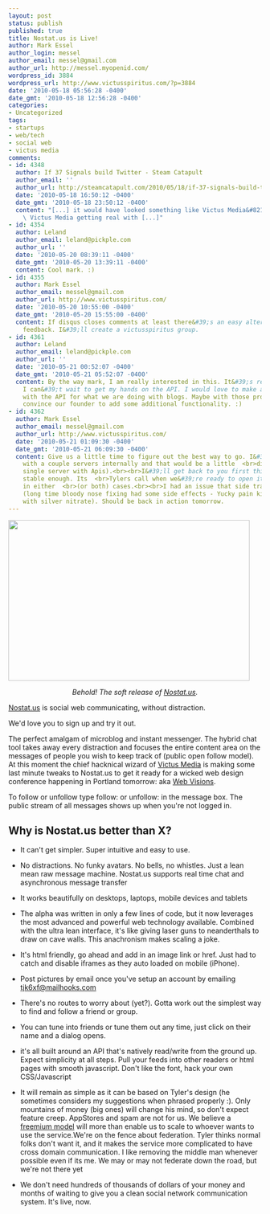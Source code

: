 ```yaml
---
layout: post
status: publish
published: true
title: Nostat.us is Live!
author: Mark Essel
author_login: messel
author_email: messel@gmail.com
author_url: http://messel.myopenid.com/
wordpress_id: 3884
wordpress_url: http://www.victusspiritus.com/?p=3884
date: '2010-05-18 05:56:28 -0400'
date_gmt: '2010-05-18 12:56:28 -0400'
categories:
- Uncategorized
tags:
- startups
- web/tech
- social web
- victus media
comments:
- id: 4348
  author: If 37 Signals build Twitter - Steam Catapult
  author_email: ''
  author_url: http://steamcatapult.com/2010/05/18/if-37-signals-build-twitter/
  date: '2010-05-18 16:50:12 -0400'
  date_gmt: '2010-05-18 23:50:12 -0400'
  content: "[...] it would have looked something like Victus Media&#8217;s Nostat.us.
    \ Victus Media getting real with [...]"
- id: 4354
  author: Leland
  author_email: leland@pickple.com
  author_url: ''
  date: '2010-05-20 08:39:11 -0400'
  date_gmt: '2010-05-20 13:39:11 -0400'
  content: Cool mark. :)
- id: 4355
  author: Mark Essel
  author_email: messel@gmail.com
  author_url: http://www.victusspiritus.com/
  date: '2010-05-20 10:55:00 -0400'
  date_gmt: '2010-05-20 15:55:00 -0400'
  content: If disqus closes comments at least there&#39;s an easy alternative to leave
    feedback. I&#39;ll create a victusspiritus group.
- id: 4361
  author: Leland
  author_email: leland@pickple.com
  author_url: ''
  date: '2010-05-21 00:52:07 -0400'
  date_gmt: '2010-05-21 05:52:07 -0400'
  content: By the way mark, I am really interested in this. It&#39;s really cool and
    I can&#39;t wait to get my hands on the API. I would love to make a few proof-of-concepts
    with the API for what we are doing with blogs. Maybe with those prototypes I can
    convince our founder to add some additional functionality. :)
- id: 4362
  author: Mark Essel
  author_email: messel@gmail.com
  author_url: http://www.victusspiritus.com/
  date: '2010-05-21 01:09:30 -0400'
  date_gmt: '2010-05-21 06:09:30 -0400'
  content: Give us a little time to figure out the best way to go. I&#39;d like to  <br>experiment
    with a couple servers internally and that would be a little  <br>different (than
    single server with Apis).<br><br>I&#39;ll get back to you first thing once they&#39;re
    stable enough. Its  <br>Tylers call when we&#39;re ready to open it up for experimenting
    in either  <br>(or both) cases.<br><br>I had an issue that side tracked me today
    (long time bloody nose fixing had some side effects - Yucky pain killers mixed
    with silver nitrate). Should be back in action tomorrow.
---
```

<p><a href="http://nostat.us"><img class="size-full wp-image-3889 alignnone" title="NoStatus" src="http://www.victusspiritus.com/wp-content/uploads/2010/05/NoStatus.jpg" alt="" width="480" height="320" /></a></p>
<p style="text-align: center;"><em>Behold! The soft release of <a href="http://nostat.us">Nostat.us</a>.</em></p>
<p><a href="http://nostat.us">Nostat.us</a> is social web communicating, without distraction.</p>
<p>We'd love you to sign up and try it out.</p>
<p style="text-align: left;">The perfect amalgam of microblog and instant messenger. The hybrid chat tool takes away every distraction and focuses the entire content area on the messages of people you wish to keep track of (public open follow model). At this moment the chief hacknical wizard of <a href="http://victusmedia.com">Victus Media</a> is making some last minute tweaks to Nostat.us to get it ready for a wicked web design conference happening in Portland tomorrow: aka <a href="http://www.webvisionsevent.com/">Web Visions</a>.</p>
<p> To follow or unfollow type follow:<name> or unfollow:<name> in the message box. The public stream of all messages shows up when you're not logged in.</p>
<h2>Why is Nostat.us better than X?</h2>
<ul>
<li>It can't get simpler. Super intuitive and easy to use.</li>
</ul>
<ul>
<li>No distractions. No funky avatars. No bells, no whistles. Just a lean mean raw message machine. Nostat.us supports real time chat and asynchronous message transfer</li>
</ul>
<ul>
<li>It works beautifully on desktops, laptops, mobile devices and tablets</li>
</ul>
<ul>
<li>The alpha was written in only a few lines of code, but it now leverages the most advanced and powerful web technology available. Combined with the ultra lean interface, it's like giving laser guns to neanderthals to draw on cave walls. This anachronism makes scaling a joke.</li>
</ul>
<ul>
<li>It's html friendly, go ahead and add in an image link or href. Just had to catch and disable iframes as they auto loaded on mobile  (iPhone).</li>
</ul>
<ul>
<li>Post pictures by email once you've setup an account by emailing  <a href="mailto:tjk6xf@mailhooks.com" target="_blank">tjk6xf@mailhooks.com</a></li>
</ul>
<ul>
<li>There's no routes to worry about (yet?). Gotta work out the simplest way to find and follow a friend or group.</li>
</ul>
<ul>
<li>You can tune into friends or tune them out any time, just click on their name and a dialog opens.</li>
</ul>
<ul>
<li>it's all built around an API that's natively read/write from the ground up. Expect simplicity at all steps. Pull your feeds into other readers or html pages with smooth javascript. Don't like the font, hack your own CSS/Javascript</li>
</ul>
<ul>
<li>It will remain as simple as it can be based on Tyler's design (he sometimes considers my suggestions when phrased properly :). Only mountains of money (big ones) will change his mind, so don't expect feature creep. AppStores and spam are not for us. We believe a <a href="http://www.avc.com/a_vc/2006/03/the_freemium_bu.html">freemium model</a> will more than enable us to scale to whoever wants to use the service.We're on the fence about federation. Tyler thinks normal folks don't want it, and it makes the service more complicated to have cross domain communication. I like removing  the middle man whenever possible even if its me. We may or may not  federate down the road, but we're not there yet</li>
</ul>
<ul>
<li>We don't need hundreds of thousands of dollars of your money and months of waiting to give you a clean social network communication system. It's live, now.</li>
</ul>

